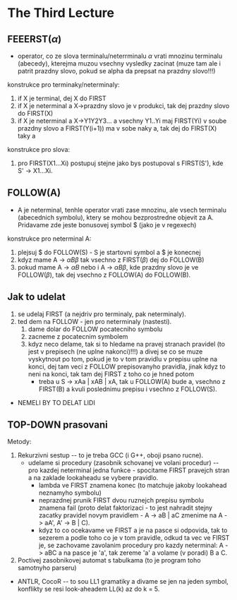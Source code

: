 # The Third Lecture


## FEEERST($\alpha$)

- operator, co ze slova terminalu/neterrminalu $\alpha$ vrati mnozinu terminalu (abecedy), kterejma muzou vsechny vysledky zacinat (muze tam ale i patrit prazdny slovo, pokud se alpha da prepsat na prazdny slovo!!!)

konstrukce pro terminaky/neterminaly:

1. if X je terminal, dej X do FIRST
1. if X je neterminal a X->prazdny slovo je v produkci, tak dej prazdny slovo do FIRST(X)
1. if X je neterminal a X->Y1Y2Y3... a vsechny Y1..Yi maj FIRST(Yi) v soube prazdny slovo a FIRST(Y(i+1)) ma v sobe naky a, tak dej do FIRST(X) taky a

konstrukce pro slova:

1. pro FIRST(X1...Xi) postupuj stejne jako bys postupoval s FIRST(S'), kde S' -> X1...Xi.


## FOLLOW(A)
- A je neterminal, tenhle operator vrati zase mnozinu, ale vsech terminalu (abecednich symbolu), ktery se mohou bezprostredne objevit za A. Pridavame zde jeste bonusovej symbol $ (jako je v regexech)

konstrukce pro neterminal A:
1. plejsuj \$ do FOLLOW(S) - S je startovni symbol a \$ je konecnej
1. kdyz mame A -> $\alpha B\beta$ tak vsechno z FIRST($\beta$) dej do FOLLOW(B)
1. pokud mame A -> $\alpha B$ nebo i A -> $\alpha B\beta$, kde prazdny slovo je ve FOLLOW($\beta$), tak dej vsechno z FOLLOW(A) do FOLLOW(B).


## Jak to udelat

1. se udelaj FIRST (a nejdriv pro terminaly, pak neterminaly).
1. ted dem na FOLLOW - jen pro neterminaly (nastesti).
    1. dame dolar do FOLLOW pocatecniho symbolu
    1. zacneme z pocatecnim symbolem
    1. kdyz neco delame, tak si to hledame na pravej stranach pravidel (to jest v prepisech (ne uplne nakonci)!!!) a divej se co se muze vyskytnout po tom, pokud je to v tom pravidlu v prepisu uplne na konci, dej tam veci z FOLLOW prepisovanyho pravidla, jinak kdyz to neni na konci, tak tam dej FIRST z toho co je hned potom
        - treba u S -> xAa | xAB | xA, tak u FOLLOW(A) bude a, vsechno z FIRST(B) a kvuli poslednimu prepisu i vsechno z FOLLOW(S).
- NEMELI BY TO DELAT LIDI

## TOP-DOWN prasovani

Metody:

1. Rekurzivni sestup -- to je treba GCC (i G++, oboji psano rucne).
    - udelame si procedury (zasobnik schovanej ve volani procedur) -- pro kazdej neterminal jedna funkce - spocitame FIRST pravejch stran a na zaklade lookaheadu se vybere pravidlo.
        - lambda ve FIRST znamena konec (to matchuje jakoby lookahead neznamyho symbolu)
        - neprazdnej prunik FIRST dvou ruznejch prepisu symbolu znamena fail (proto delat faktorizaci - to jest nahradit stejny zacatky pravidel novym pravidlem - A -> aB | aC zmenime na A -> aA', A' -> B | C).
        - kdyz to co ocekavame ve FIRST a je na pasce si odpovida, tak to sezerem a podle toho co je v tom pravidle, odkud ta vec ve FIRST je, se zachovame zavolanim procedury pro kazdy neterminal: A -> aBC a na pasce je 'a', tak zereme 'a' a volame (v poradi) B a C.
1. Poctivej zasobnikovej automat s tabulkama (to je program toho samotnyho parseru)

- ANTLR, CocoR -- to sou LL1 gramatiky a divame se jen na jeden symbol, konflikty se resi look-aheadem LL(k) az do k = 5.